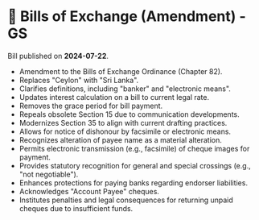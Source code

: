 # 📄  Bills of Exchange (Amendment) - GS

Bill published on **2024-07-22**.

- Amendment to the Bills of Exchange Ordinance (Chapter 82).
- Replaces "Ceylon" with "Sri Lanka".
- Clarifies definitions, including "banker" and "electronic means".
- Updates interest calculation on a bill to current legal rate.
- Removes the grace period for bill payment.
- Repeals obsolete Section 15 due to communication developments.
- Modernizes Section 35 to align with current drafting practices.
- Allows for notice of dishonour by facsimile or electronic means.
- Recognizes alteration of payee name as a material alteration.
- Permits electronic transmission (e.g., facsimile) of cheque images for payment.
- Provides statutory recognition for general and special crossings (e.g., "not negotiable").
- Enhances protections for paying banks regarding endorser liabilities.
- Acknowledges "Account Payee" cheques.
- Institutes penalties and legal consequences for returning unpaid cheques due to insufficient funds.

